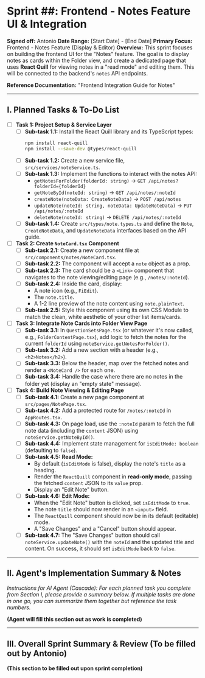 # Sprint ##: Frontend - Notes Feature UI & Integration
**Signed off:** Antonio 
**Date Range:** [Start Date] - [End Date]
**Primary Focus:** Frontend - Notes Feature (Display & Editor)
**Overview:** This sprint focuses on building the frontend UI for the "Notes" feature. The goal is to display notes as cards within the Folder view, and create a dedicated page that uses **React Quill** for viewing notes in a "read mode" and editing them. This will be connected to the backend's `notes` API endpoints.

**Reference Documentation:** "Frontend Integration Guide for Notes"

---

## I. Planned Tasks & To-Do List

- [ ] **Task 1: Project Setup & Service Layer**
    - [ ] **Sub-task 1.1:** Install the React Quill library and its TypeScript types:
        ```bash
        npm install react-quill
        npm install --save-dev @types/react-quill
        ```
    - [ ] **Sub-task 1.2:** Create a new service file, `src/services/noteService.ts`.
    - [ ] **Sub-task 1.3:** Implement the functions to interact with the notes API:
        * `getNotesForFolder(folderId: string)` -> `GET /api/notes?folderId={folderId}`
        * `getNoteById(noteId: string)` -> `GET /api/notes/:noteId`
        * `createNote(noteData: CreateNoteData)` -> `POST /api/notes`
        * `updateNote(noteId: string, noteData: UpdateNoteData)` -> `PUT /api/notes/:noteId`
        * `deleteNote(noteId: string)` -> `DELETE /api/notes/:noteId`
    - [ ] **Sub-task 1.4:** Create `src/types/note.types.ts` and define the `Note`, `CreateNoteData`, and `UpdateNoteData` interfaces based on the API guide.

- [ ] **Task 2: Create `NoteCard.tsx` Component**
    - [ ] **Sub-task 2.1:** Create a new component file at `src/components/notes/NoteCard.tsx`.
    - [ ] **Sub-task 2.2:** The component will accept a `note` object as a prop.
    - [ ] **Sub-task 2.3:** The card should be a `<Link>` component that navigates to the note viewing/editing page (e.g., `/notes/:noteId`).
    - [ ] **Sub-task 2.4:** Inside the card, display:
        * A note icon (e.g., `FiEdit`).
        * The `note.title`.
        * A 1-2 line preview of the note content using `note.plainText`.
    - [ ] **Sub-task 2.5:** Style this component using its own CSS Module to match the clean, white aesthetic of your other list items/cards.

- [ ] **Task 3: Integrate Note Cards into Folder View Page**
    - [ ] **Sub-task 3.1:** In `QuestionSetsPage.tsx` (or whatever it's now called, e.g., `FolderContentPage.tsx`), add logic to fetch the notes for the current `folderId` using `noteService.getNotesForFolder()`.
    - [ ] **Sub-task 3.2:** Add a new section with a header (e.g., `<h2>Notes</h2>`).
    - [ ] **Sub-task 3.3:** Below the header, map over the fetched notes and render a `<NoteCard />` for each one.
    - [ ] **Sub-task 3.4:** Handle the case where there are no notes in the folder yet (display an "empty state" message).

- [ ] **Task 4: Build Note Viewing & Editing Page**
    - [ ] **Sub-task 4.1:** Create a new page component at `src/pages/NotePage.tsx`.
    - [ ] **Sub-task 4.2:** Add a protected route for `/notes/:noteId` in `AppRoutes.tsx`.
    - [ ] **Sub-task 4.3:** On page load, use the `:noteId` param to fetch the full note data (including the `content` JSON) using `noteService.getNoteById()`.
    - [ ] **Sub-task 4.4:** Implement state management for `isEditMode: boolean` (defaulting to `false`).
    - [ ] **Sub-task 4.5:** **Read Mode:**
        * By default (`isEditMode` is false), display the note's `title` as a heading.
        * Render the `ReactQuill` component in **read-only mode**, passing the fetched `content` JSON to its `value` prop.
        * Display an "Edit Note" button.
    - [ ] **Sub-task 4.6:** **Edit Mode:**
        * When the "Edit Note" button is clicked, set `isEditMode` to `true`.
        * The note `title` should now render in an `<input>` field.
        * The `ReactQuill` component should now be in its default (editable) mode.
        * A "Save Changes" and a "Cancel" button should appear.
    - [ ] **Sub-task 4.7:** The "Save Changes" button should call `noteService.updateNote()` with the `noteId` and the updated title and content. On success, it should set `isEditMode` back to `false`.

---

## II. Agent's Implementation Summary & Notes

*Instructions for AI Agent (Cascade): For each planned task you complete from Section I, please provide a summary below. If multiple tasks are done in one go, you can summarize them together but reference the task numbers.*

**(Agent will fill this section out as work is completed)**

---

## III. Overall Sprint Summary & Review (To be filled out by Antonio)

**(This section to be filled out upon sprint completion)**
